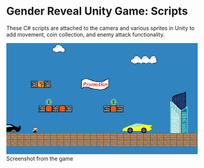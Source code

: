 # Gender Reveal Unity Game: Scripts

These C# scripts are attached to the camera and various sprites in Unity to add movement, coin collection, and enemy attack functionality. 

![Screenshot of Game](https://github.com/christina-22-wang/reveal/blob/master/gender_reveal_screenshot.png)
Screenshot from the game
